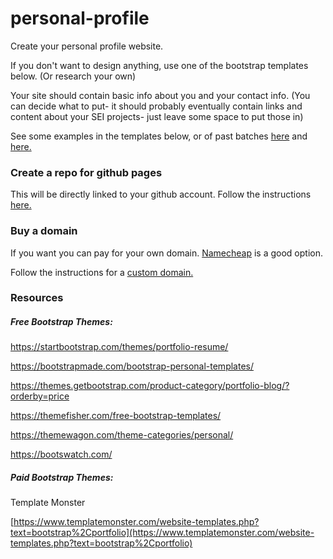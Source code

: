 # personal-profile


Create your personal profile website.

If you don't want to design anything, use one of the bootstrap templates below. (Or research your own)

Your site should contain basic info about you and your contact info. (You can decide what to put- it should probably eventually contain links and content about your SEI projects- just leave some space to put those in)

See some examples in the templates below, or of past batches [here](./Meet-Greet-Main_SEI19-DMI5.pdf) and [here.](./Meet-Greet-SEI-18.pdf)

### Create a repo for github pages

This will be directly linked to your github account. Follow the instructions [here.](https://pages.github.com/)


### Buy a domain

If you want you can pay for your own domain. [Namecheap](http://namecheap.com) is a good option.

Follow the instructions for a [custom domain.](https://help.github.com/en/articles/configuring-a-custom-domain-for-your-github-pages-site)
 

### Resources

##### Free Bootstrap Themes:

https://startbootstrap.com/themes/portfolio-resume/

https://bootstrapmade.com/bootstrap-personal-templates/

https://themes.getbootstrap.com/product-category/portfolio-blog/?orderby=price

https://themefisher.com/free-bootstrap-templates/

https://themewagon.com/theme-categories/personal/

https://bootswatch.com/



##### Paid Bootstrap Themes:

Template Monster

[https://www.templatemonster.com/website-templates.php?text=bootstrap%2Cportfolio](https://www.templatemonster.com/website-templates.php?text=bootstrap%2Cportfolio)
